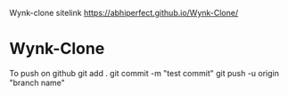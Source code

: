 Wynk-clone
sitelink
 https://abhiperfect.github.io/Wynk-Clone/
# Wynk-Clone



To push on github
git add .
git commit -m "test commit"
git push -u origin "branch name"